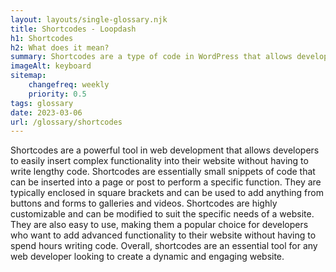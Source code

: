 ```yaml
--- 
layout: layouts/single-glossary.njk
title: Shortcodes - Loopdash
h1: Shortcodes
h2: What does it mean?
summary: Shortcodes are a type of code in WordPress that allows developers to easily insert dynamic content or functionality into a post or page by using a simple, user-friendly syntax.
imageAlt: keyboard
sitemap:
	changefreq: weekly
	priority: 0.5
tags: glossary
date: 2023-03-06
url: /glossary/shortcodes
---
```


Shortcodes are a powerful tool in web development that allows developers to easily insert complex functionality into their website without having to write lengthy code. Shortcodes are essentially small snippets of code that can be inserted into a page or post to perform a specific function. They are typically enclosed in square brackets and can be used to add anything from buttons and forms to galleries and videos. Shortcodes are highly customizable and can be modified to suit the specific needs of a website. They are also easy to use, making them a popular choice for developers who want to add advanced functionality to their website without having to spend hours writing code. Overall, shortcodes are an essential tool for any web developer looking to create a dynamic and engaging website.